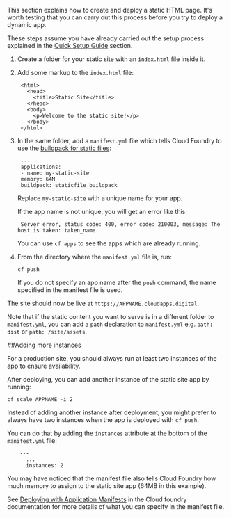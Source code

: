 This section explains how to create and deploy a static HTML page. It's
worth testing that you can carry out this process before you try to deploy a dynamic app.

These steps assume you have already carried out the setup process explained in the [Quick Setup Guide](/getting_started/quick_setup_guide) section.

1. Create a folder for your static site with an `index.html` file inside it.

2. Add some markup to the `index.html` file:

    
        <html>
          <head>
            <title>Static Site</title>
          </head>
          <body>
            <p>Welcome to the static site!</p>
          </body>
        </html>

3. In the same folder, add a `manifest.yml` file which tells Cloud Foundry to use the [buildpack for static files](https://github.com/cloudfoundry/staticfile-buildpack):

        ---
        applications:
        - name: my-static-site
        memory: 64M
        buildpack: staticfile_buildpack
        

    Replace ``my-static-site`` with a unique name for your app.

    If the app name is not unique, you will get an error like this:

        Server error, status code: 400, error code: 210003, message: The host is taken: taken_name

    You can use ``cf apps`` to see the apps which are already running.

4. From the directory where the `manifest.yml` file is, run:

    ``
    cf push
    ``
    
    If you do not specify an app name after the ``push`` command, the name  specified in the manifest file is used.

The site should now be live at `https://APPNAME.cloudapps.digital`.

Note that if the static content you want to serve is in a different folder to `manifest.yml`, you can add a `path` declaration to `manifest.yml` e.g. `path: dist` or `path: /site/assets`.

##Adding more instances

For a production site, you should always run at least two instances of the app to ensure availability. 

After deploying, you can add another instance of the static site app by running:

``cf scale APPNAME -i 2``

Instead of adding another instance after deployment, you might prefer to always have two instances when the app is deployed with ``cf push``. 

You can do that by adding the `instances` attribute at the bottom of the ``manifest.yml`` file:

        ---
          ...
          instances: 2


You may have noticed that the manifest file also tells Cloud Foundry how much memory to assign to the static site app (64MB in this example). 

See [Deploying with Application Manifests](https://docs.cloudfoundry.org/devguide/deploy-apps/manifest.html) in the Cloud foundry documentation for more details of what you can specify in the manifest file.


